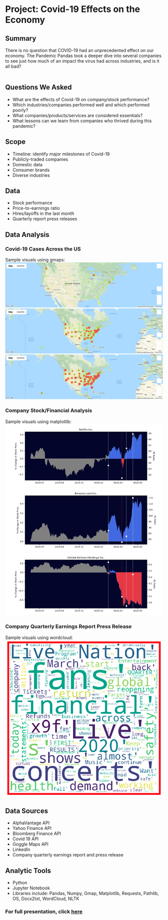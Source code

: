 # Project: Covid-19 Effects on the Economy
## Summary
There is no question that COVID-19 had an unprecedented effect on our economy. The Pandemic Pandas took a deeper dive into several companies to see just how much of an impact the virus had across industries, and is it all bad?  
​
## Questions We Asked
* What are the effects of Covid-19 on company/stock performance?
* Which industries/companies performed well and which performed poorly?
* What companies/products/services are considered essentials?
* What lessons can we learn from companies who thrived during this pandemic?
​
## Scope
* Timeline: identify major milestones of Covid-19 
* Publicly-traded companies
* Domestic data
* Consumer brands
* Diverse industries 
​
## Data
* Stock performance
* Price-to-earnings ratio
* Hires/layoffs in the last month
* Quarterly report press releases

## Data Analysis
### Covid-19 Cases Across the US

Sample visuals using gmaps:
![gmap1](images/gmap_0313.png)
![gmap2](images/gmap_0327.png)
![gmap3](images/gmap_0416.png)


### Company Stock/Financial Analysis

Sample visuals using matplotlib:
![graph1](images/graph_netflix.png)
![graph1](images/graph_amazon.png)
![graph1](images/graph_united_airlines.png)


### Company Quarterly Earnings Report Press Release

Sample visuals using wordcloud:
<br>
![graph1](images/wordcloud_livenation.png)

## Data Sources
* AlphaVantage API
* Yahoo Finance API
* Bloomberg Finance API
* Covid 19 API
* Goggle Maps API
* LinkedIn
* Company quarterly earnings report and press release
​
## Analytic Tools
* Python
* Jupyter Notebook
* Libraries include: Pandas, Numpy, Gmap, Matplotlib, Requests, Pathlib, OS, Docx2txt, WordCloud, NLTK

### For full presentation, click [here](covid19_presentation.pdf)
